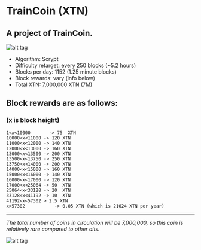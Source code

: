 TrainCoin (XTN)
==============
A project of TrainCoin.
--------------
![alt tag](http://i.imgur.com/%2FhcVAbDC.png)

- Algorithm: Scrypt
- Difficulty retarget: every 250 blocks (~5.2 hours)
- Blocks per day: 1152 (1.25 minute blocks)
- Block rewards: vary (info below)
- Total XTN: 7,000,000 XTN (7M)

Block rewards are as follows:
--------------

### (x is block height)
    1<x<10000       -> 75  XTN
    10000<x<11000 -> 120 XTN
    11000<x<12000 -> 140 XTN
    12000<x<13000 -> 160 XTN
    13000<x<13500 -> 200 XTN
    13500<x<13750 -> 250 XTN 
    13750<x<14000 -> 200 XTN
    14000<x<15000 -> 160 XTN
    15000<x<16000 -> 140 XTN
    16000<x<17000 -> 120 XTN
    17000<x<25064 -> 50  XTN
    25064<x<33128 -> 20  XTN
    33128<x<41192 -> 10  XTN
    41192<x<57302 > 2.5 XTN
    x>57302           -> 0.05 XTN (which is 21024 XTN per year)
--------------
*The total number of coins in circulation will be 7,000,000, so this coin is relatively rare compared to other alts.*

![alt tag](https://ip.bitcointalk.org/?u=http%3A%2F%2Fi59.tinypic.com%2F2gtb3vr.jpg&t=538&c=pdqflfqU-LCm_w)
